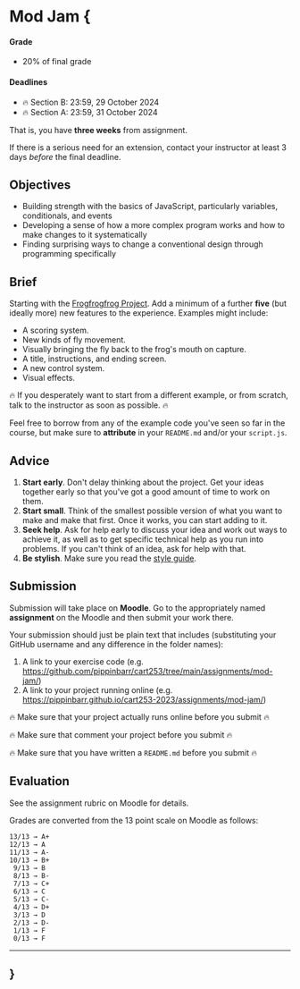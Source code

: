 # Mod Jam {

#### Grade

- 20% of final grade

#### Deadlines

- 🔥 Section B: 23:59, 29 October 2024
- 🔥 Section A: 23:59, 31 October 2024

That is, you have **three weeks** from assignment.

If there is a serious need for an extension, contact your instructor at least 3 days *before* the final deadline.

## Objectives

- Building strength with the basics of JavaScript, particularly variables, conditionals, and events
- Developing a sense of how a more complex program works and how to make changes to it systematically
- Finding surprising ways to change a conventional design through programming specifically

## Brief

Starting with the [Frogfrogfrog Project](../../topics/making/examples/frogfrogfrog.zip). Add a minimum of a further **five** (but ideally more) new features to the experience. Examples might include:

- A scoring system.
- New kinds of fly movement.
- Visually bringing the fly back to the frog's mouth on capture.
- A title, instructions, and ending screen.
- A new control system.
- Visual effects.

🔥 If you desperately want to start from a different example, or from scratch, talk to the instructor as soon as possible. 🔥

Feel free to borrow from any of the example code you've seen so far in the course, but make sure to **attribute** in your `README.md` and/or your `script.js`.

## Advice

1. **Start early**. Don't delay thinking about the project. Get your ideas together early so that you've got a good amount of time to work on them.
2. **Start small**. Think of the smallest possible version of what you want to make and make that first. Once it works, you can start adding to it.
3. **Seek help**. Ask for help early to discuss your idea and work out ways to achieve it, as well as to get specific technical help as you run into problems. If you can't think of an idea, ask for help with that.
4. **Be stylish**. Make sure you read the [style guide](../../guides/style-guide.md).

## Submission

Submission will take place on **Moodle**. Go to the appropriately named **assignment** on the Moodle and then submit your work there.

Your submission should just be plain text that includes (substituting your GitHub username and any difference in the folder names):

1. A link to your exercise code (e.g. <https://github.com/pippinbarr/cart253/tree/main/assignments/mod-jam/>)
2. A link to your project running online (e.g. <https://pippinbarr.github.io/cart253-2023/assignments/mod-jam/>)

🔥 Make sure that your project actually runs online before you submit 🔥

🔥 Make sure that comment your project before you submit 🔥

🔥 Make sure that you have written a `README.md` before you submit 🔥

## Evaluation

See the assignment rubric on Moodle for details.

Grades are converted from the 13 point scale on Moodle as follows:

```
13/13 → A+
12/13 → A
11/13 → A-
10/13 → B+
 9/13 → B
 8/13 → B-
 7/13 → C+
 6/13 → C
 5/13 → C-
 4/13 → D+
 3/13 → D
 2/13 → D-
 1/13 → F
 0/13 → F

```

---

## }
